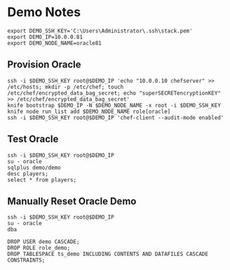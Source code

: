 # Demo Notes 

	export DEMO_SSH_KEY='C:\Users\Administrator\.ssh\stack.pem'
	export DEMO_IP=10.0.0.81
	export DEMO_NODE_NAME=oracle81

## Provision Oracle

	ssh -i $DEMO_SSH_KEY root@$DEMO_IP 'echo "10.0.0.10 chefserver" >> /etc/hosts; mkdir -p /etc/chef; touch /etc/chef/encrypted_data_bag_secret; echo "superSECRETencryptionKEY" >> /etc/chef/encrypted_data_bag_secret'
	knife bootstrap $DEMO_IP -N $DEMO_NODE_NAME -x root -i $DEMO_SSH_KEY
	knife node run_list add $DEMO_NODE_NAME role[oracle]
	ssh -i $DEMO_SSH_KEY root@$DEMO_IP 'chef-client --audit-mode enabled'

## Test Oracle

	ssh -i $DEMO_SSH_KEY root@$DEMO_IP
	su - oracle
	sqlplus demo/demo
	desc players;
	select * from players;

## Manually Reset Oracle Demo

	ssh -i $DEMO_SSH_KEY root@$DEMO_IP
	su - oracle
	dba

	DROP USER demo CASCADE;
	DROP ROLE role_demo;
	DROP TABLESPACE ts_demo INCLUDING CONTENTS AND DATAFILES CASCADE CONSTRAINTS; 
